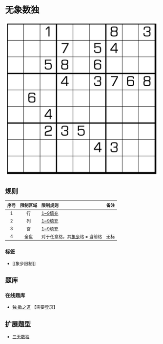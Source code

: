 # 无象数独

![题](../../../../../images/sudoku/无象数独.png)

## 规则

| 序号  | 限制区域  | 限制规则               | 备注  |
|:---:|:-----:|:-------------------|:---:|
|  1  |   行   | [1~9填充]            |     |
|  2  |   列   | [1~9填充]            |     |
|  3  |   宫   | [1~9填充]            |     |
|  4  |  全盘   | 对于任意格，其[象步]格 ≠ 当前格 | 无标  |

### 标签

- [[象步限制]]

## 题库

### 在线题库

- [独·数之道](http://www.sudokufans.org.cn/lx/game.index.php?type=wm2) 【需要登录】

## 扩展题型

- [三无数独](../三无数独.md)

[1~9填充]: ../../../../../rules.md#1to9填充

[象步]: ../../../../../rules.md#象步
